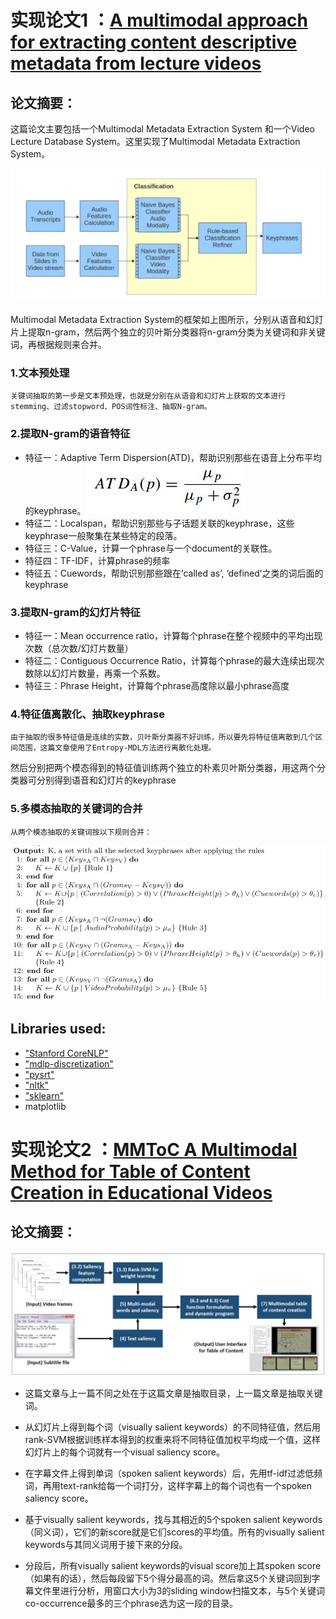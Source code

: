 # 实现论文1 ：[A multimodal approach for extracting content descriptive metadata from lecture videos](https://www.researchgate.net/profile/Vidhya_Balasubramanian/publication/274311880_A_multimodal_approach_for_extracting_content_descriptive_metadata_from_lecture_videos/links/561ce64608aea80367266454/A-multimodal-approach-for-extracting-content-descriptive-metadata-from-lecture-videos.pdf)

## 论文摘要：

这篇论文主要包括一个Multimodal Metadata Extraction System 和一个Video Lecture Database System。这里实现了Multimodal Metadata Extraction System。

![figure 1](./material/1.jpg)

Multimodal Metadata Extraction System的框架如上图所示，分别从语音和幻灯片上提取n-gram，然后两个独立的贝叶斯分类器将n-gram分类为关键词和非关键词，再根据规则来合并。


### 1.文本预处理
    关键词抽取的第一步是文本预处理，也就是分别在从语音和幻灯片上获取的文本进行stemming、过滤stopword、POS词性标注、抽取N-gram。

### 2.提取N-gram的语音特征
*   特征一：Adaptive Term Dispersion(ATD)，帮助识别那些在语音上分布平均的keyphrase。![figure 2](./material/2.jpg)
*   特征二：Localspan，帮助识别那些与子话题关联的keyphrase，这些keyphrase一般聚集在某些特定的段落。
*   特征三：C-Value，计算一个phrase与一个document的关联性。
*   特征四：TF-IDF，计算phrase的频率
*   特征五：Cuewords，帮助识别那些跟在‘called as’, ‘defined’之类的词后面的keyphrase

### 3.提取N-gram的幻灯片特征
*   特征一：Mean occurrence ratio，计算每个phrase在整个视频中的平均出现次数（总次数/幻灯片数量）
*   特征二：Contiguous Occurrence Ratio，计算每个phrase的最大连续出现次数除以幻灯片数量，再乘一个系数。
*   特征三：Phrase Height，计算每个phrase高度除以最小phrase高度

### 4.特征值离散化、抽取keyphrase
    由于抽取的很多特征值是连续的实数，贝叶斯分类器不好训练，所以要先将特征值离散到几个区间范围，这篇文章使用了Entropy-MDL方法进行离散化处理。
然后分别把两个模态得到的特征值训练两个独立的朴素贝叶斯分类器，用这两个分类器可分别得到语音和幻灯片的keyphrase

### 5.多模态抽取的关键词的合并
    从两个模态抽取的关键词按以下规则合并：
![figure 3](./material/3.jpg)

## Libraries used:

*   ["Stanford CoreNLP"](https://nlp.stanford.edu/software/)
*   ["mdlp-discretization"](https://github.com/navicto/Discretization-MDLPC)
*   ["pysrt"](https://github.com/byroot/pysrt)
*   ["nltk"](https://github.com/nltk/nltk)
*   ["sklearn"](https://www.baidu.com/link?url=jwc9RTQO2oPgvGY7YDPDKrrZHs3o7oxo_eezrWG78VECamw_wCCTKkttpQuFI55A&wd=&eqid=cef2d2f2000063d70000000659256a78)
*   matplotlib


# 实现论文2 ：[MMToC A Multimodal Method for Table of Content Creation in Educational Videos](http://www.researchgate.net/publication/304417832_MMToC_A_Multimodal_Method_for_Table_of_Content_Creation_in_Educational_Videos)

## 论文摘要：

![figure 4](./material/4.jpg)
*   这篇文章与上一篇不同之处在于这篇文章是抽取目录，上一篇文章是抽取关键词。

*   从幻灯片上得到每个词（visually salient keywords）的不同特征值，然后用rank-SVM根据训练样本得到的权重来将不同特征值加权平均成一个值，这样幻灯片上的每个词就有一个visual saliency score。

*   在字幕文件上得到单词（spoken salient keywords）后，先用tf-idf过滤低频词，再用text-rank给每一个词打分，这样字幕上的每个词也有一个spoken saliency score。

*   基于visually salient keywords，找与其相近的5个spoken salient keywords（同义词），它们的新score就是它们scores的平均值。所有的visually salient keywords与其同义词用于接下来的分段。

*   分段后，所有visually salient keywords的visual score加上其spoken score（如果有的话），然后每段留下5个得分最高的词。然后拿这5个关键词回到字幕文件里进行分析，用窗口大小为3的sliding window扫描文本，与5个关键词co-occurrence最多的三个phrase选为这一段的目录。

